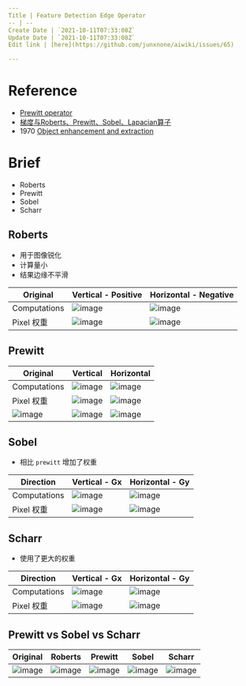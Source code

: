 ```yaml
---
Title | Feature Detection Edge Operator
-- | --
Create Date | `2021-10-11T07:33:08Z`
Update Date | `2021-10-11T07:33:08Z`
Edit link | [here](https://github.com/junxnone/aiwiki/issues/65)

---
```

# Reference
- [Prewitt operator](https://en.wikipedia.org/wiki/Prewitt_operator)
- [梯度与Roberts、Prewitt、Sobel、Lapacian算子](https://blog.csdn.net/swj110119/article/details/51777422)
- 1970 [Object enhancement and extraction](http://web.eecs.utk.edu/~hqi/ece472-572/reference/edge-Prewitt70.pdf)
# Brief
- Roberts
- Prewitt
- Sobel
- Scharr

## Roberts 
- 用于图像锐化
- 计算量小
- 结果边缘不平滑

Original | Vertical -  Positive | Horizontal - Negative
-- | -- | --
Computations | ![image](https://user-images.githubusercontent.com/2216970/99020737-350a7080-259a-11eb-8b16-621a68edb282.png) | ![image](https://user-images.githubusercontent.com/2216970/99020827-4c495e00-259a-11eb-8803-2c894a1e07f1.png)
Pixel 权重 |![image](https://user-images.githubusercontent.com/2216970/99020827-4c495e00-259a-11eb-8803-2c894a1e07f1.png) | ![image](https://user-images.githubusercontent.com/2216970/99021027-b6620300-259a-11eb-90aa-19782f5f1fb6.png)



## Prewitt

Original | Vertical | Horizontal 
-- | -- | --
Computations | ![image](https://user-images.githubusercontent.com/2216970/98907002-12744b00-24f9-11eb-8ec7-d9695c0bc899.png) | ![image](https://user-images.githubusercontent.com/2216970/98907026-1a33ef80-24f9-11eb-92c8-daa6739db9c6.png)
Pixel 权重 | ![image](https://user-images.githubusercontent.com/2216970/99019091-90d2fa80-2596-11eb-9888-dc7d932c9425.png)| ![image](https://user-images.githubusercontent.com/2216970/99019066-857fcf00-2596-11eb-9414-139eb74219de.png) 
![image](https://user-images.githubusercontent.com/2216970/98907897-87945000-24fa-11eb-8731-9a63067bac93.png) | ![image](https://user-images.githubusercontent.com/2216970/98907929-9549d580-24fa-11eb-9c1b-64f543217403.png) | ![image](https://user-images.githubusercontent.com/2216970/98907947-9c70e380-24fa-11eb-99eb-409f04d086b9.png)

## Sobel
- 相比 `prewitt` 增加了权重

Direction | Vertical - Gx  |  Horizontal  - Gy 
-- | -- | --
Computations | ![image](https://user-images.githubusercontent.com/2216970/99015588-54040500-2590-11eb-93fe-0f71cddb4aea.png) |  ![image](https://user-images.githubusercontent.com/2216970/99015600-5e260380-2590-11eb-992f-b6f77e0b52dc.png) 
Pixel 权重 | ![image](https://user-images.githubusercontent.com/2216970/98911539-b19c4100-24ff-11eb-97d6-aa5e77de0b47.png) | ![image](https://user-images.githubusercontent.com/2216970/98911495-a34e2500-24ff-11eb-8088-a02267033909.png)


## Scharr
- 使用了更大的权重

Direction | Vertical - Gx| Horizontal  - Gy  
-- | -- | --
Computations  | ![image](https://user-images.githubusercontent.com/2216970/99019335-1191f680-2597-11eb-8ffc-d29b8a9345f4.png) | ![image](https://user-images.githubusercontent.com/2216970/99019344-15be1400-2597-11eb-8502-8c1870b64f98.png)
Pixel 权重 | ![image](https://user-images.githubusercontent.com/2216970/99015450-fc659980-258f-11eb-98ee-1c328f585c57.png) |  ![image](https://user-images.githubusercontent.com/2216970/99015438-f66fb880-258f-11eb-94eb-4beeb8c6931c.png)


## Prewitt vs Sobel vs Scharr

Original | Roberts | Prewitt | Sobel | Scharr
-- | -- | -- | -- | --
![image](https://user-images.githubusercontent.com/2216970/98910415-19518c80-24fe-11eb-8c49-ff5b6fb1cb75.png) | ![image](https://user-images.githubusercontent.com/2216970/99021667-202edc80-259c-11eb-9a1e-af43a868a853.png) |  ![image](https://user-images.githubusercontent.com/2216970/98910433-1e164080-24fe-11eb-858f-61ce3ac6334d.png) | ![image](https://user-images.githubusercontent.com/2216970/99021758-540a0200-259c-11eb-8fdb-a2141129be28.png)  | ![image](https://user-images.githubusercontent.com/2216970/99021769-5bc9a680-259c-11eb-81cf-14bfc6c90fd5.png)


